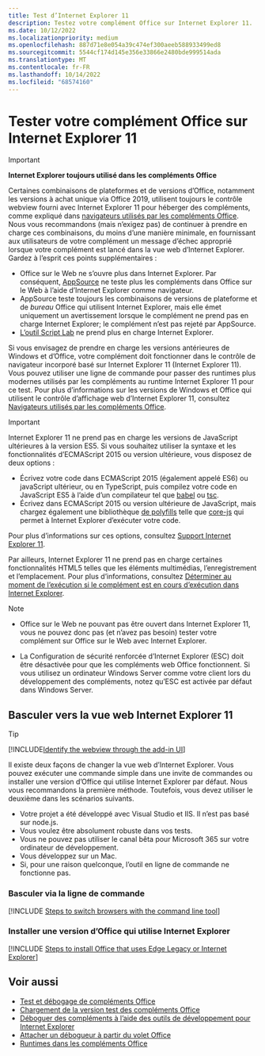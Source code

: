 ```yaml
---
title: Test d’Internet Explorer 11
description: Testez votre complément Office sur Internet Explorer 11.
ms.date: 10/12/2022
ms.localizationpriority: medium
ms.openlocfilehash: 887d71e8e054a39c474ef300aeeb588933499ed8
ms.sourcegitcommit: 5544cf174d145e356e33866e2480bde999514ada
ms.translationtype: MT
ms.contentlocale: fr-FR
ms.lasthandoff: 10/14/2022
ms.locfileid: "68574160"
---
```

# <a name="test-your-office-add-in-on-internet-explorer-11"></a>Tester votre complément Office sur Internet Explorer 11

> [!IMPORTANT]
> **Internet Explorer toujours utilisé dans les compléments Office**
>
> Certaines combinaisons de plateformes et de versions d’Office, notamment les versions à achat unique via Office 2019, utilisent toujours le contrôle webview fourni avec Internet Explorer 11 pour héberger des compléments, comme expliqué dans [navigateurs utilisés par les compléments Office](../concepts/browsers-used-by-office-web-add-ins.md). Nous vous recommandons (mais n’exigez pas) de continuer à prendre en charge ces combinaisons, du moins d’une manière minimale, en fournissant aux utilisateurs de votre complément un message d’échec approprié lorsque votre complément est lancé dans la vue web d’Internet Explorer. Gardez à l’esprit ces points supplémentaires :
>
> - Office sur le Web ne s’ouvre plus dans Internet Explorer. Par conséquent, [AppSource](/office/dev/store/submit-to-appsource-via-partner-center) ne teste plus les compléments dans Office sur le Web à l’aide d’Internet Explorer comme navigateur.
> - AppSource teste toujours les combinaisons de versions de plateforme et de *bureau* Office qui utilisent Internet Explorer, mais elle émet uniquement un avertissement lorsque le complément ne prend pas en charge Internet Explorer; le complément n’est pas rejeté par AppSource.
> - [L’outil Script Lab](../overview/explore-with-script-lab.md) ne prend plus en charge Internet Explorer.

Si vous envisagez de prendre en charge les versions antérieures de Windows et d’Office, votre complément doit fonctionner dans le contrôle de navigateur incorporé basé sur Internet Explorer 11 (Internet Explorer 11). Vous pouvez utiliser une ligne de commande pour passer des runtimes plus modernes utilisés par les compléments au runtime Internet Explorer 11 pour ce test. Pour plus d’informations sur les versions de Windows et Office qui utilisent le contrôle d’affichage web d’Internet Explorer 11, consultez [Navigateurs utilisés par les compléments Office](../concepts/browsers-used-by-office-web-add-ins.md).

> [!IMPORTANT]
> Internet Explorer 11 ne prend pas en charge les versions de JavaScript ultérieures à la version ES5. Si vous souhaitez utiliser la syntaxe et les fonctionnalités d’ECMAScript 2015 ou version ultérieure, vous disposez de deux options :
>
> - Écrivez votre code dans ECMAScript 2015 (également appelé ES6) ou javaScript ultérieur, ou en TypeScript, puis compilez votre code en JavaScript ES5 à l’aide d’un compilateur tel que [babel](https://babeljs.io/) ou [tsc](https://www.typescriptlang.org/index.html).
> - Écrivez dans ECMAScript 2015 ou version ultérieure de JavaScript, mais chargez également une bibliothèque [de polyfills](https://en.wikipedia.org/wiki/Polyfill_(programming)) telle que [core-js](https://github.com/zloirock/core-js) qui permet à Internet Explorer d’exécuter votre code.
>
> Pour plus d’informations sur ces options, consultez [Support Internet Explorer 11](../develop/support-ie-11.md).
>
> Par ailleurs, Internet Explorer 11 ne prend pas en charge certaines fonctionnalités HTML5 telles que les éléments multimédias, l’enregistrement et l’emplacement. Pour plus d’informations, consultez [Déterminer au moment de l’exécution si le complément est en cours d’exécution dans Internet Explorer](../develop/support-ie-11.md#determine-at-runtime-if-the-add-in-is-running-in-internet-explorer).

> [!NOTE]
> - Office sur le Web ne pouvant pas être ouvert dans Internet Explorer 11, vous ne pouvez donc pas (et n’avez pas besoin) tester votre complément sur Office sur le Web avec Internet Explorer.
>
> - La Configuration de sécurité renforcée d’Internet Explorer (ESC) doit être désactivée pour que les compléments web Office fonctionnent. Si vous utilisez un ordinateur Windows Server comme votre client lors du développement des compléments, notez qu’ESC est activée par défaut dans Windows Server.

## <a name="switch-to-the-internet-explorer-11-webview"></a>Basculer vers la vue web Internet Explorer 11

> [!TIP]
> [!INCLUDE[Identify the webview through the add-in UI](../includes/identify-webview-in-ui.md)]

Il existe deux façons de changer la vue web d’Internet Explorer. Vous pouvez exécuter une commande simple dans une invite de commandes ou installer une version d’Office qui utilise Internet Explorer par défaut. Nous vous recommandons la première méthode. Toutefois, vous devez utiliser le deuxième dans les scénarios suivants.

- Votre projet a été développé avec Visual Studio et IIS. Il n’est pas basé sur node.js.
- Vous voulez être absolument robuste dans vos tests.
- Vous ne pouvez pas utiliser le canal bêta pour Microsoft 365 sur votre ordinateur de développement.
- Vous développez sur un Mac. 
- Si, pour une raison quelconque, l’outil en ligne de commande ne fonctionne pas.

### <a name="switch-via-the-command-line"></a>Basculer via la ligne de commande

[!INCLUDE [Steps to switch browsers with the command line tool](../includes/use-legacy-edge-or-ie.md)]

### <a name="install-a-version-of-office-that-uses-internet-explorer"></a>Installer une version d’Office qui utilise Internet Explorer

[!INCLUDE [Steps to install Office that uses Edge Legacy or Internet Explorer](../includes/install-office-that-uses-legacy-edge-or-ie.md)]

## <a name="see-also"></a>Voir aussi

- [Test et débogage de compléments Office](test-debug-office-add-ins.md)
- [Chargement de la version test des compléments Office](create-a-network-shared-folder-catalog-for-task-pane-and-content-add-ins.md)
- [Déboguer des compléments à l’aide des outils de développement pour Internet Explorer](debug-add-ins-using-f12-tools-ie.md)
- [Attacher un débogueur à partir du volet Office](attach-debugger-from-task-pane.md)
- [Runtimes dans les compléments Office](runtimes.md)